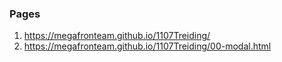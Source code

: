 ### Pages
1. <https://megafronteam.github.io/1107Treiding/>
2. <https://megafronteam.github.io/1107Treiding/00-modal.html>